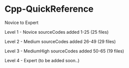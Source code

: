 # Cpp-QuickReference
Novice to Expert

Level 1 - Novice sourceCodes added 1-25 (25 files)

Level 2 - Medium sourceCodes added 26-49 (29 files)

Level 3 - MediumHigh sourceCodes added 50-65 (19 files)

Level 4 - Expert (to be added soon..)


